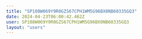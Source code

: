 ```yaml
---
title: "SP108W069Y9R0GZS67CPH1WM5G96BX0NB60335GQ3"
date: 2024-04-23T06:00:42.462Z
user: SP108W069Y9R0GZS67CPH1WM5G96BX0NB60335GQ3
layout: "users"
---
```

    